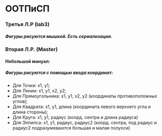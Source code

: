 # ООТПиСП

### Третья Л.Р (lab3)
##### Фигуры рисуются мышкой. Есть сериализация.

### Вторая Л.Р. (Master)

#### Небольшой мануал:

##### Фигуры рисуются с помощью ввода координат:
- Для Точки: x1, y1;
- Для Линии: x1, y1, x2, y2;
- Для Прямоугольника: x1, y1, x2, y2 (координаты противоположных углов);
- Для Квадрата: x1, y1, длина (координата левого верхнего угла и длина стороны);
- Для Круга: x1, y1, радиус (коорд. сентра и длина радиуса)
- Для Эллипса: x1, y1, радиус, радиус2 (коорд. сентра, под радиус и радиус2 подразумеваются большая и малая полуоси) 
